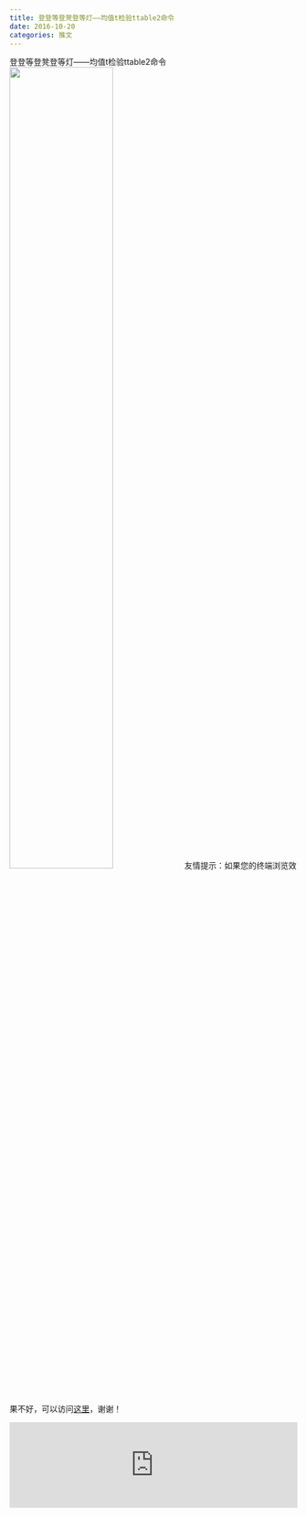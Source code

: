 ```yaml
---
title: 登登等登凳登等灯——均值t检验ttable2命令
date: 2016-10-20
categories: 推文
---
```

登登等登凳登等灯——均值t检验ttable2命令
<img src="http://mmbiz.qpic.cn/mmbiz_png/ACviaWTBFxhY6mBLZsLXibqKsTaN9qvDTwXkYHp4S2rvATYUULylNhXLujDaD1jtmsUAwap1LcPhJ2Jh6XS0yDZg/0?wx_fmt=png" style="width: 60%; height: auto;"/><!--more-->
友情提示：如果您的终端浏览效果不好，可以访问[这里](https://stata-club.github.io/stata_article/2016-10-20.html)，谢谢！
<iframe src="https://stata-club.github.io/stata_article/2016-10-20.html" id="iframepage" frameborder="0" scrolling="no" marginheight="0" marginwidth="0" width="100%" onLoad="iFrameHeight()"></iframe>
<script type="text/javascript" language="javascript">
function iFrameHeight() {
var ifm= document.getElementById("iframepage");
var subWeb = document.frames ? document.frames["iframepage"].document : ifm.contentDocument;   
if(ifm != null && subWeb != null) {
 ifm.height = subWeb.body.scrollHeight;
} 
} 
</script> 
